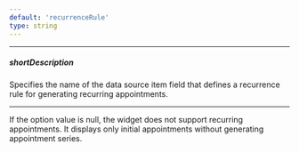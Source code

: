 ```yaml
---
default: 'recurrenceRule'
type: string
---
```

---
##### shortDescription
Specifies the name of the data source item field that defines a recurrence rule for generating recurring appointments.

---
If the option value is null, the widget does not support recurring appointments. It displays only initial appointments without generating appointment series.
